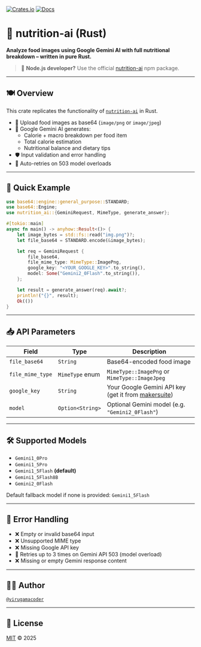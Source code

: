[![Crates.io](https://img.shields.io/crates/v/nutrition-ai.svg)](https://crates.io/crates/nutrition-ai)
[![Docs](https://docs.rs/nutrition-ai/badge.svg)](https://docs.rs/nutrition-ai)

# 🧠 nutrition-ai (Rust)

**Analyze food images using Google Gemini AI with full nutritional breakdown – written in pure Rust.**

> 🔄 **Node.js developer?** Use the official [nutrition-ai](https://www.npmjs.com/package/nutrition-ai) npm package.

---

## 🍽️ Overview

This crate replicates the functionality of [`nutrition-ai`](https://www.npmjs.com/package/nutrition-ai) in Rust.

- 📸 Upload food images as base64 (`image/png` or `image/jpeg`)
- 🤖 Google Gemini AI generates:
  - Calorie + macro breakdown per food item
  - Total calorie estimation
  - Nutritional balance and dietary tips
- 🛡️ Input validation and error handling
- 🔁 Auto-retries on 503 model overloads

---

## 🚀 Quick Example

```rust
use base64::engine::general_purpose::STANDARD;
use base64::Engine;
use nutrition_ai::{GeminiRequest, MimeType, generate_answer};

#[tokio::main]
async fn main() -> anyhow::Result<()> {
    let image_bytes = std::fs::read("img.png")?;
    let file_base64 = STANDARD.encode(&image_bytes);

    let req = GeminiRequest {
        file_base64,
        file_mime_type: MimeType::ImagePng,
        google_key: "<YOUR_GOOGLE_KEY>".to_string(),
        model: Some("Gemini2_0Flash".to_string()),
    };

    let result = generate_answer(req).await?;
    println!("{}", result);
    Ok(())
}
````

---

## 📥 API Parameters

| Field            | Type             | Description                                                                          |
| ---------------- | ---------------- | ------------------------------------------------------------------------------------ |
| `file_base64`    | `String`         | Base64-encoded food image                                                            |
| `file_mime_type` | `MimeType` enum  | `MimeType::ImagePng` or `MimeType::ImageJpeg`                                        |
| `google_key`     | `String`         | Your Google Gemini API key (get it from [makersuite](https://makersuite.google.com)) |
| `model`          | `Option<String>` | Optional Gemini model (e.g. `"Gemini2_0Flash"`)                                      |

---

## 🛠️ Supported Models

* `Gemini1_0Pro`
* `Gemini1_5Pro`
* `Gemini1_5Flash` **(default)**
* `Gemini1_5Flash8B`
* `Gemini2_0Flash`

Default fallback model if none is provided: `Gemini1_5Flash`

---

## 🧪 Error Handling

* ❌ Empty or invalid base64 input
* ❌ Unsupported MIME type
* ❌ Missing Google API key
* 🔁 Retries up to 3 times on Gemini API 503 (model overload)
* ❌ Missing or empty Gemini response content

---

## 🧑‍💻 Author

[`@virugamacoder`](https://github.com/virugamacoder) 

---

## 📄 License

[MIT](./LICENSE) © 2025


